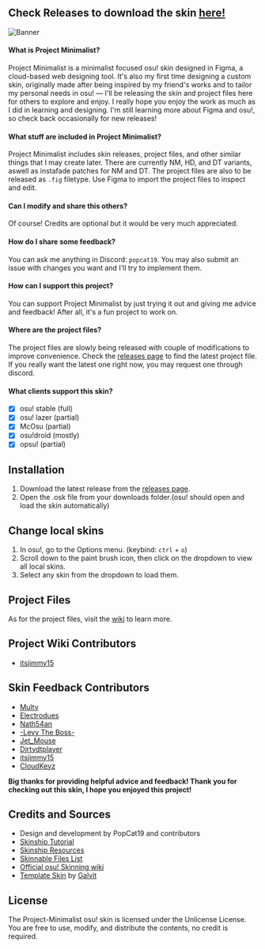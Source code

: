 ## Check Releases to download the skin [here!](https://github.com/PopCat19/Project-Minimalist/releases)

![Banner](https://github.com/PopCat19/Project-Minimalist/assets/104473808/5403041f-d4bd-4cc5-b50d-6962b0fc7dbb)

#### What is Project Minimalist?
Project Minimalist is a minimalist focused osu! skin designed in Figma, a cloud-based web designing tool. It's also my first time designing a custom skin, originally made after being inspired by my friend's works and to tailor my personal needs in osu! ― I'll be releasing the skin and project files here for others to explore and enjoy. I really hope you enjoy the work as much as I did in learning and designing. I'm still learning more about Figma and osu!, so check back occasionally for new releases!

#### What stuff are included in Project Minimalist?
Project Minimalist includes skin releases, project files, and other similar things that I may create later. There are currently NM, HD, and DT variants, aswell as instafade patches for NM and DT. The project files are also to be released as `.fig` filetype. Use Figma to import the project files to inspect and edit.

#### Can I modify and share this others?
Of course! Credits are optional but it would be very much appreciated.

#### How do I share some feedback?
You can ask me anything in Discord: `popcat19`. You may also submit an issue with changes you want and I'll try to implement them.

#### How can I support this project?
You can support Project Minimalist by just trying it out and giving me advice and feedback! After all, it's a fun project to work on.

#### Where are the project files?
The project files are slowly being released with couple of modifications to improve convenience. Check the [releases page](https://github.com/PopCat19/Project-Minimalist/releases) to find the latest project file. If you really want the latest one right now, you may request one through discord.

#### What clients support this skin?
- [x] osu! stable (full)
- [x] osu! lazer (partial)
- [x] McOsu (partial)
- [x] osu!droid (mostly)
- [x] opsu! (partial)

## Installation
1. Download the latest release from the [releases page](https://github.com/PopCat19/Project-Minimalist/releases).
2. Open the .osk file from your downloads folder.(osu! should open and load the skin automatically)

## Change local skins
1. In osu!, go to the Options menu. (keybind: `ctrl` + `o`)
2. Scroll down to the paint brush icon, then click on the dropdown to view all local skins.
3. Select any skin from the dropdown to load them.

## Project Files
As for the project files, visit the [wiki](https://github.com/PopCat19/Project-Minimalist/wiki) to learn more.

## Project Wiki Contributors
- [itsjimmy15](https://osu.ppy.sh/users/22761238)

## Skin Feedback Contributors
- [Multy](https://osu.ppy.sh/users/10065690)
- [Electrodues](https://osu.ppy.sh/users/25363551)
- [Nath54an](https://osu.ppy.sh/users/17786948)
- [-Levy The Boss-](https://osu.ppy.sh/users/3098854)
- [Jet_Mouse](https://osu.ppy.sh/users/25831266)
- [Dirtydtplayer](https://osu.ppy.sh/users/16719285)
- [itsjimmy15](https://osu.ppy.sh/users/22761238)
- [CloudKeyz](https://osu.ppy.sh/users/15194624)

**Big thanks for providing helpful advice and feedback! Thank you for checking out this skin, I hope you enjoyed this project!**

## Credits and Sources
- Design and development by PopCat19 and contributors
- [Skinship Tutorial](https://skinship.xyz/tutorial/introduction)
- [Skinship Resources](https://skinship.xyz/resources/)
- [Skinnable Files List](https://osu.ppy.sh/community/forums/topics/186787?n=1)
- [Official osu! Skinning wiki](https://osu.ppy.sh/wiki/en/Skinning/osu%21)
- [Template Skin](https://osu.ppy.sh/community/forums/topics/923143?n=1) by [Galvit](https://osu.ppy.sh/users/7629682)

## License
The Project-Minimalist osu! skin is licensed under the Unlicense License. You are free to use, modify, and distribute the contents, no credit is required.
